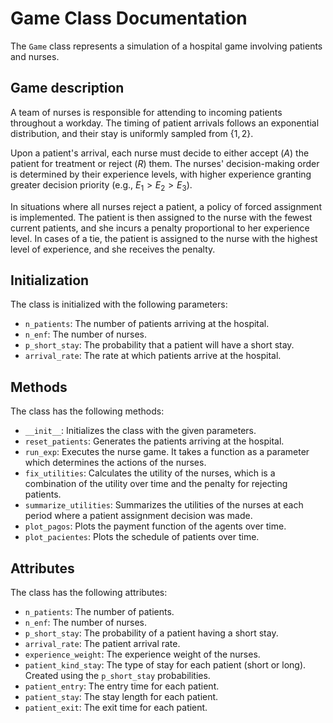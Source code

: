 # Game Class Documentation

The `Game` class represents a simulation of a hospital game involving patients and nurses. 

## Game description

A team of nurses is responsible for attending to incoming patients throughout a workday. The timing of patient arrivals follows an exponential distribution, and their stay is uniformly sampled from $\{1,2\}$.

Upon a patient's arrival, each nurse must decide to either accept ($A$) the patient for treatment or reject ($R$) them. The nurses' decision-making order is determined by their experience levels, with higher experience granting greater decision priority (e.g., $E_1 > E_2 > E_3$).

In situations where all nurses reject a patient, a policy of forced assignment is implemented. The patient is then assigned to the nurse with the fewest current patients, and she incurs a penalty proportional to her experience level. In cases of a tie, the patient is assigned to the nurse with the highest level of experience, and she receives the penalty.

## Initialization

The class is initialized with the following parameters:

- `n_patients`: The number of patients arriving at the hospital.
- `n_enf`: The number of nurses.
- `p_short_stay`: The probability that a patient will have a short stay.
- `arrival_rate`: The rate at which patients arrive at the hospital.

## Methods

The class has the following methods:

- `__init__`: Initializes the class with the given parameters.
- `reset_patients`: Generates the patients arriving at the hospital.
- `run_exp`: Executes the nurse game. It takes a function as a parameter which determines the actions of the nurses.
- `fix_utilities`: Calculates the utility of the nurses, which is a combination of the utility over time and the penalty for rejecting patients.
- `summarize_utilities`: Summarizes the utilities of the nurses at each period where a patient assignment decision was made.
- `plot_pagos`: Plots the payment function of the agents over time.
- `plot_pacientes`: Plots the schedule of patients over time.

## Attributes

The class has the following attributes:

- `n_patients`: The number of patients.
- `n_enf`: The number of nurses.
- `p_short_stay`: The probability of a patient having a short stay.
- `arrival_rate`: The patient arrival rate.
- `experience_weight`: The experience weight of the nurses.
- `patient_kind_stay`: The type of stay for each patient (short or long). Created using the `p_short_stay` probabilities.
- `patient_entry`: The entry time for each patient.
- `patient_stay`: The stay length for each patient.
- `patient_exit`: The exit time for each patient.
